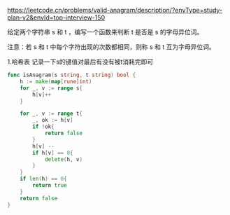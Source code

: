 https://leetcode.cn/problems/valid-anagram/description/?envType=study-plan-v2&envId=top-interview-150

给定两个字符串 s 和 t ，编写一个函数来判断 t 是否是 s 的字母异位词。

注意：若 s 和 t 中每个字符出现的次数都相同，则称 s 和 t 互为字母异位词。


1.哈希表
记录一下s的键值对最后有没有被t消耗完即可


```go
func isAnagram(s string, t string) bool {
    h := make(map[rune]int)
    for _, v := range s{
        h[v]++
    }

    for _, v := range t{
        _, ok := h[v]
        if !ok{
            return false
        }
        h[v] --
        if h[v] == 0{
            delete(h, v)
        }
    }
    if len(h) == 0{
        return true
    }
    return false
}
```